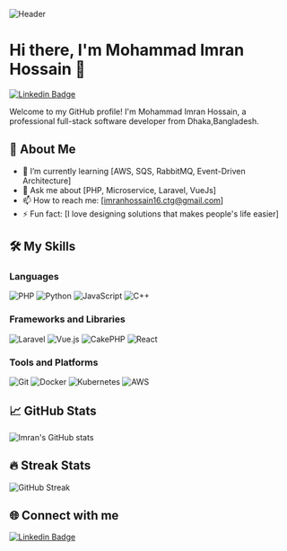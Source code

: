 ![Header](https://i.postimg.cc/T3CHPHRT/my-profile-picture.jpg)

# Hi there, I'm Mohammad Imran Hossain 👋

[![Linkedin Badge](https://img.shields.io/badge/-mohammad-imran-hossain-783803135-blue?style=flat-square&logo=Linkedin&logoColor=white&link=https://www.linkedin.com/in/yourLinkedInProfile/)](https://www.linkedin.com/in/mohammad-imran-hossain-783803135/)


Welcome to my GitHub profile! I'm Mohammad Imran Hossain, a professional full-stack software developer from Dhaka,Bangladesh.

## 🚀 About Me

- 🌱 I’m currently learning [AWS, SQS, RabbitMQ, Event-Driven Architecture]
- 💬 Ask me about [PHP, Microservice, Laravel, VueJs]
- 📫 How to reach me: [imranhossain16.ctg@gmail.com]
- ⚡ Fun fact: [I love designing solutions that makes people's life easier]

## 🛠️ My Skills

### Languages

![PHP](https://img.shields.io/badge/-PHP-777BB4?style=flat-square&logo=php&logoColor=white)
![Python](https://img.shields.io/badge/-Python-3776AB?style=flat-square&logo=python&logoColor=white)
![JavaScript](https://img.shields.io/badge/-JavaScript-F7DF1E?style=flat-square&logo=javascript&logoColor=black)
![C++](https://img.shields.io/badge/-C++-00599C?style=flat-square&logo=cplusplus&logoColor=white)

### Frameworks and Libraries

![Laravel](https://img.shields.io/badge/-Laravel-FF2D20?style=flat-square&logo=laravel&logoColor=white)
![Vue.js](https://img.shields.io/badge/-Vue.js-4FC08D?style=flat-square&logo=vue-dot-js&logoColor=white)
![CakePHP](https://img.shields.io/badge/-CakePHP-D33C43?style=flat-square&logo=cakephp&logoColor=white)
![React](https://img.shields.io/badge/-React-61DAFB?style=flat-square&logo=react&logoColor=black)


### Tools and Platforms

![Git](https://img.shields.io/badge/-Git-F05032?style=flat-square&logo=git&logoColor=white)
![Docker](https://img.shields.io/badge/-Docker-2496ED?style=flat-square&logo=docker&logoColor=white)
![Kubernetes](https://img.shields.io/badge/-Kubernetes-326CE5?style=flat-square&logo=kubernetes&logoColor=white)
![AWS](https://img.shields.io/badge/-AWS-232F3E?style=flat-square&logo=amazon-aws&logoColor=white)

## 📈 GitHub Stats

![Imran's GitHub stats](https://github-readme-stats.vercel.app/api?username=imranctg16&show_icons=true&theme=radical)

## 🔥 Streak Stats

![GitHub Streak](https://github-readme-streak-stats.herokuapp.com/?user=imranctg16&theme=radical)



## 🌐 Connect with me

[![Linkedin Badge](https://img.shields.io/badge/-yourLinkedInProfile-blue?style=flat-square&logo=Linkedin&logoColor=white&link=https://www.linkedin.com/in/yourLinkedInProfile/)](https://www.linkedin.com/in/yourLinkedInProfile/)
